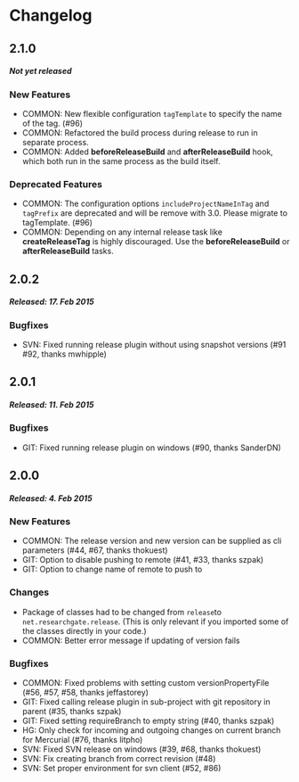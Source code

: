 # Changelog

## 2.1.0
##### Not yet released

### New Features

* COMMON: New flexible configuration ```tagTemplate``` to specify the name of the tag. (#96)
* COMMON: Refactored the build process during release to run in separate process.
* COMMON: Added **beforeReleaseBuild** and **afterReleaseBuild** hook, which both run in the same process as the build itself.

### Deprecated Features

* COMMON: The configuration options ```includeProjectNameInTag``` and ```tagPrefix``` are deprecated and will be remove with 3.0. Please migrate to tagTemplate. (#96)
* COMMON: Depending on any internal release task like **createReleaseTag** is highly discouraged. Use the **beforeReleaseBuild** or **afterReleaseBuild** tasks.

## 2.0.2
##### Released: 17. Feb 2015

### Bugfixes

* SVN: Fixed running release plugin without using snapshot versions (#91 #92, thanks mwhipple)


## 2.0.1
##### Released: 11. Feb 2015

### Bugfixes

* GIT: Fixed running release plugin on windows (#90, thanks SanderDN)


## 2.0.0
##### Released: 4. Feb 2015

### New Features

* COMMON: The release version and new version can be supplied as cli parameters (#44, #67, thanks thokuest)
* GIT: Option to disable pushing to remote (#41, #33, thanks szpak)
* GIT: Option to change name of remote to push to

### Changes

* Package of classes had to be changed from ```release```to ```net.researchgate.release```. (This is only relevant if you imported some of the classes directly in your code.)
* COMMON: Better error message if updating of version fails

### Bugfixes

* COMMON: Fixed problems with setting custom versionPropertyFile (#56, #57, #58, thanks jeffastorey)
* GIT: Fixed calling release plugin in sub-project with git repository in parent (#35, thanks szpak)
* GIT: Fixed setting requireBranch to empty string (#40, thanks szpak)
* HG: Only check for incoming and outgoing changes on current branch for Mercurial (#76, thanks litpho)
* SVN: Fixed SVN release on windows (#39, #68, thanks thokuest)
* SVN: Fix creating branch from correct revision (#48)
* SVN: Set proper environment for svn client (#52, #86)
